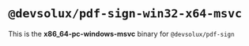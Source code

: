 # `@devsolux/pdf-sign-win32-x64-msvc`

This is the **x86_64-pc-windows-msvc** binary for `@devsolux/pdf-sign`
